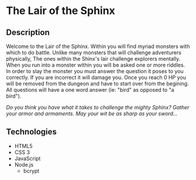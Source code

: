 
# The Lair of the Sphinx

## Description
<p>Welcome to the Lair of the Sphinx. Within you will find myriad monsters with which to do battle. Unlike many monsters that will challenge adventurers physically, The ones within the Shinx's lair challenge explorers mentally. When you run into a monster within you will be asked one or more riddles. In order to slay the monster you must answer the question it poses to you correctly. If you are incorrect it will damage you. Once you reach 0 HP you will be removed from the dungeon and have to start over from the begining. All questions will have a one word answer (ie: "bird" as opposed to "a bird").</p>
<p><em>Do you think you have what it takes to challenge the mighty Sphinx? Gather your armor and armaments. May your wit be as sharp as your sword...</em></p>

## Technologies
- HTML5
- CSS 3
- JavaScript
- Node.js
  - bcrypt
